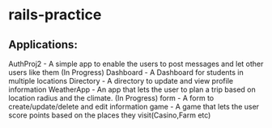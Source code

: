 # rails-practice
Applications:
---------
AuthProj2	- A simple app to enable the users to post messages and let other users like them (In Progress)
Dashboard	- A Dashboard for students in multiple locations
Directory	- A directory to update and view profile information
WeatherApp - An app that lets the user to plan a trip based on location radius and the climate. (In Progress)
form	-  A form to create/update/delete and edit information
game - A game that lets the user score points based on the places they visit(Casino,Farm etc)

